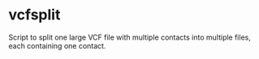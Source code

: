 vcfsplit
========
Script to split one large VCF file with multiple contacts into multiple files, each containing one contact.
